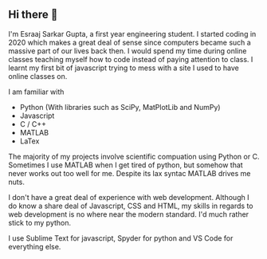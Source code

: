 ## Hi there 👋

I'm Esraaj Sarkar Gupta, a first year engineering student. I started coding in 2020 which makes a great deal of sense since computers became such a massive part of our lives back then. I would spend my time during online classes teaching myself how to code instead of paying attention to class. I learnt my first bit of javascript trying to mess with a site I used to have online classes on. 

I am familiar with 
- Python (With libraries such as SciPy, MatPlotLib and NumPy)
- Javascript
- C / C++
- MATLAB
- LaTex

The majority of my projects involve scientific compuation using Python or C. Sometimes I use MATLAB when I get tired of python, but somehow that never works out too well for me. Despite its lax syntac MATLAB drives me nuts. 

I don't have a great deal of experience with web development. Although I do know a share deal of Javascript, CSS and HTML, my skills in regards to web development is no where near the modern standard. I'd much rather stick to my python. 

I use Sublime Text for javascript, Spyder for python and VS Code for everything else.


